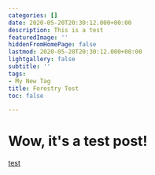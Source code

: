 ```yaml
---
categories: []
date: 2020-05-20T20:30:12.000+00:00
description: This is a test
featuredImage: ''
hiddenFromHomePage: false
lastmod: 2020-05-20T20:30:12.000+00:00
lightgallery: false
subtitle: ''
tags:
- My New Tag
title: Forestry Test
toc: false

---
```

# Wow, it's a test post!

[test](/images/2020-05-07-17-00-51.pdf)
